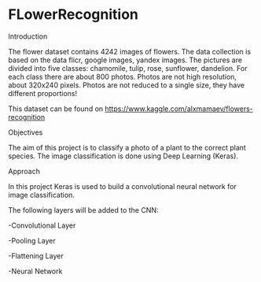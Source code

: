 # FLowerRecognition

Introduction

The flower dataset contains 4242 images of flowers. The data collection is based on the data flicr, google images, yandex images. The pictures are divided into five classes: chamomile, tulip, rose, sunflower, dandelion. For each class there are about 800 photos. Photos are not high resolution, about 320x240 pixels. Photos are not reduced to a single size, they have different proportions!


This dataset can be found on https://www.kaggle.com/alxmamaev/flowers-recognition


Objectives

The aim of this project is to classify a photo of a plant to the correct plant species. The image classification is done using Deep Learning (Keras).

Approach

In this project Keras is used to build a convolutional neural network for image classification.

The following layers will be added to the CNN:

-Convolutional Layer

-Pooling Layer

-Flattening Layer

-Neural Network
